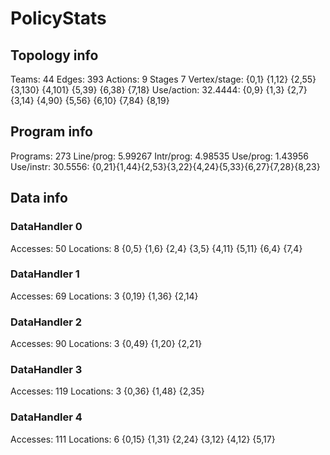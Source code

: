 # PolicyStats
## Topology info
Teams:		44
Edges:		393
Actions:	9
Stages		7
Vertex/stage:	{0,1} {1,12} {2,55} {3,130} {4,101} {5,39} {6,38} {7,18} 
Use/action:	32.4444: {0,9} {1,3} {2,7} {3,14} {4,90} {5,56} {6,10} {7,84} {8,19} 

## Program info
Programs:	273
Line/prog:	5.99267
Intr/prog:	4.98535
Use/prog:	1.43956
Use/instr:	30.5556: {0,21}{1,44}{2,53}{3,22}{4,24}{5,33}{6,27}{7,28}{8,23}

## Data info

### DataHandler 0
Accesses:	50
Locations:	8
{0,5} {1,6} {2,4} {3,5} {4,11} {5,11} {6,4} {7,4} 

### DataHandler 1
Accesses:	69
Locations:	3
{0,19} {1,36} {2,14} 

### DataHandler 2
Accesses:	90
Locations:	3
{0,49} {1,20} {2,21} 

### DataHandler 3
Accesses:	119
Locations:	3
{0,36} {1,48} {2,35} 

### DataHandler 4
Accesses:	111
Locations:	6
{0,15} {1,31} {2,24} {3,12} {4,12} {5,17} 